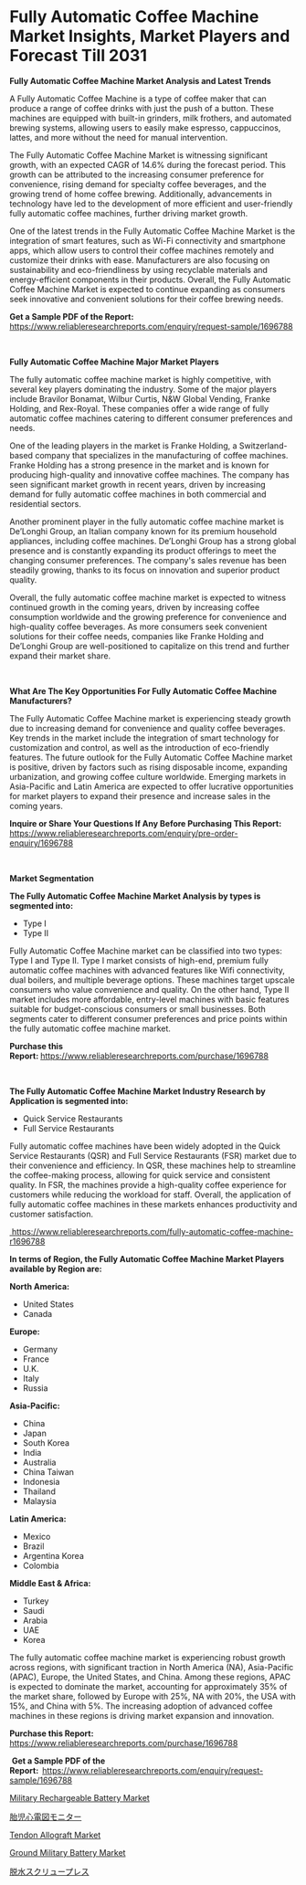 <p><h1>Fully Automatic Coffee Machine Market Insights, Market Players and Forecast Till 2031</h1></p><p><strong>Fully Automatic Coffee Machine Market Analysis and Latest Trends</strong></p>
<p><p>A Fully Automatic Coffee Machine is a type of coffee maker that can produce a range of coffee drinks with just the push of a button. These machines are equipped with built-in grinders, milk frothers, and automated brewing systems, allowing users to easily make espresso, cappuccinos, lattes, and more without the need for manual intervention.</p><p>The Fully Automatic Coffee Machine Market is witnessing significant growth, with an expected CAGR of 14.6% during the forecast period. This growth can be attributed to the increasing consumer preference for convenience, rising demand for specialty coffee beverages, and the growing trend of home coffee brewing. Additionally, advancements in technology have led to the development of more efficient and user-friendly fully automatic coffee machines, further driving market growth.</p><p>One of the latest trends in the Fully Automatic Coffee Machine Market is the integration of smart features, such as Wi-Fi connectivity and smartphone apps, which allow users to control their coffee machines remotely and customize their drinks with ease. Manufacturers are also focusing on sustainability and eco-friendliness by using recyclable materials and energy-efficient components in their products. Overall, the Fully Automatic Coffee Machine Market is expected to continue expanding as consumers seek innovative and convenient solutions for their coffee brewing needs.</p></p>
<p><strong>Get a Sample PDF of the Report:&nbsp;</strong> <a href="https://www.reliableresearchreports.com/enquiry/request-sample/1696788">https://www.reliableresearchreports.com/enquiry/request-sample/1696788</a></p>
<p>&nbsp;</p>
<p><strong>Fully Automatic Coffee Machine Major Market Players</strong></p>
<p><p>The fully automatic coffee machine market is highly competitive, with several key players dominating the industry. Some of the major players include Bravilor Bonamat, Wilbur Curtis, N&W Global Vending, Franke Holding, and Rex-Royal. These companies offer a wide range of fully automatic coffee machines catering to different consumer preferences and needs.</p><p>One of the leading players in the market is Franke Holding, a Switzerland-based company that specializes in the manufacturing of coffee machines. Franke Holding has a strong presence in the market and is known for producing high-quality and innovative coffee machines. The company has seen significant market growth in recent years, driven by increasing demand for fully automatic coffee machines in both commercial and residential sectors.</p><p>Another prominent player in the fully automatic coffee machine market is De’Longhi Group, an Italian company known for its premium household appliances, including coffee machines. De’Longhi Group has a strong global presence and is constantly expanding its product offerings to meet the changing consumer preferences. The company's sales revenue has been steadily growing, thanks to its focus on innovation and superior product quality.</p><p>Overall, the fully automatic coffee machine market is expected to witness continued growth in the coming years, driven by increasing coffee consumption worldwide and the growing preference for convenience and high-quality coffee beverages. As more consumers seek convenient solutions for their coffee needs, companies like Franke Holding and De’Longhi Group are well-positioned to capitalize on this trend and further expand their market share.</p></p>
<p>&nbsp;</p>
<p><strong>What Are The Key Opportunities For Fully Automatic Coffee Machine Manufacturers?</strong></p>
<p><p>The Fully Automatic Coffee Machine market is experiencing steady growth due to increasing demand for convenience and quality coffee beverages. Key trends in the market include the integration of smart technology for customization and control, as well as the introduction of eco-friendly features. The future outlook for the Fully Automatic Coffee Machine market is positive, driven by factors such as rising disposable income, expanding urbanization, and growing coffee culture worldwide. Emerging markets in Asia-Pacific and Latin America are expected to offer lucrative opportunities for market players to expand their presence and increase sales in the coming years.</p></p>
<p><strong>Inquire or Share Your Questions If Any Before Purchasing This Report:</strong> <a href="https://www.reliableresearchreports.com/enquiry/pre-order-enquiry/1696788">https://www.reliableresearchreports.com/enquiry/pre-order-enquiry/1696788</a></p>
<p>&nbsp;</p>
<p><strong>Market Segmentation</strong></p>
<p><strong>The Fully Automatic Coffee Machine Market Analysis by types is segmented into:</strong></p>
<p><ul><li>Type I</li><li>Type II</li></ul></p>
<p><p>Fully Automatic Coffee Machine market can be classified into two types: Type I and Type II. Type I market consists of high-end, premium fully automatic coffee machines with advanced features like Wifi connectivity, dual boilers, and multiple beverage options. These machines target upscale consumers who value convenience and quality. On the other hand, Type II market includes more affordable, entry-level machines with basic features suitable for budget-conscious consumers or small businesses. Both segments cater to different consumer preferences and price points within the fully automatic coffee machine market.</p></p>
<p><strong>Purchase this Report:&nbsp;</strong><a href="https://www.reliableresearchreports.com/purchase/1696788">https://www.reliableresearchreports.com/purchase/1696788</a></p>
<p>&nbsp;</p>
<p><strong>The Fully Automatic Coffee Machine Market Industry Research by Application is segmented into:</strong></p>
<p><ul><li>Quick Service Restaurants</li><li>Full Service Restaurants</li></ul></p>
<p><p>Fully automatic coffee machines have been widely adopted in the Quick Service Restaurants (QSR) and Full Service Restaurants (FSR) market due to their convenience and efficiency. In QSR, these machines help to streamline the coffee-making process, allowing for quick service and consistent quality. In FSR, the machines provide a high-quality coffee experience for customers while reducing the workload for staff. Overall, the application of fully automatic coffee machines in these markets enhances productivity and customer satisfaction.</p></p>
<p><a href="https://www.reliableresearchreports.com/fully-automatic-coffee-machine-r1696788">&nbsp;https://www.reliableresearchreports.com/fully-automatic-coffee-machine-r1696788</a></p>
<p><strong>In terms of Region, the Fully Automatic Coffee Machine Market Players available by Region are:</strong></p>
<p>
    <p> <strong> North America: </strong>
        <ul>
            <li>United States</li>
            <li>Canada</li>
        </ul>
        </p> 
    <p> <strong> Europe: </strong>
        <ul>
            <li>Germany</li>
            <li>France</li>
            <li>U.K.</li>
            <li>Italy</li>
            <li>Russia</li>
        </ul>
        </p> 
    <p> <strong> Asia-Pacific: </strong>
        <ul>
            <li>China</li>
            <li>Japan</li>
            <li>South Korea</li>
            <li>India</li>
            <li>Australia</li>
            <li>China Taiwan</li>
            <li>Indonesia</li>
            <li>Thailand</li>
            <li>Malaysia</li>
        </ul>
        </p> 
    <p> <strong> Latin America: </strong>
        <ul>
            <li>Mexico</li>
            <li>Brazil</li>
            <li>Argentina Korea</li>
            <li>Colombia</li>
        </ul>
        </p> 
    <p> <strong> Middle East & Africa: </strong>
        <ul>
            <li>Turkey</li>
            <li>Saudi</li>
            <li>Arabia</li>
            <li>UAE</li>
            <li>Korea</li>
        </ul>
    </p>
    </p>
<p><p>The fully automatic coffee machine market is experiencing robust growth across regions, with significant traction in North America (NA), Asia-Pacific (APAC), Europe, the United States, and China. Among these regions, APAC is expected to dominate the market, accounting for approximately 35% of the market share, followed by Europe with 25%, NA with 20%, the USA with 15%, and China with 5%. The increasing adoption of advanced coffee machines in these regions is driving market expansion and innovation.</p></p>
<p><strong>Purchase this Report: </strong><a href="https://www.reliableresearchreports.com/purchase/1696788">https://www.reliableresearchreports.com/purchase/1696788</a></p>
<p>&nbsp;<strong>Get a Sample PDF of the Report:&nbsp;&nbsp;</strong><a href="https://www.reliableresearchreports.com/enquiry/request-sample/1696788">https://www.reliableresearchreports.com/enquiry/request-sample/1696788</a></p>
<p><strong></strong></p>
<p><p><a href="https://github.com/RichRobinson5/Market-Research-Report-List-5/blob/main/military-rechargeable-battery-market.md">Military Rechargeable Battery Market</a></p><p><a href="https://medium.com/@karinaokon69/%E8%83%8E%E5%85%90ecg%E3%83%A2%E3%83%8B%E3%82%BF%E3%83%BC%E5%B8%82%E5%A0%B4-%E5%B8%82%E5%A0%B4cagr-%E5%B8%82%E5%A0%B4%E5%8B%95%E5%90%91-%E3%81%8A%E3%82%88%E3%81%B3%E6%88%90%E9%95%B7%E6%88%A6%E7%95%A5%E3%81%AB%E9%96%A2%E3%81%99%E3%82%8B%E6%B4%9E%E5%AF%9F-37638176762d">胎児心電図モニター</a></p><p><a href="https://www.linkedin.com/pulse/tendon-allograft-market-key-successful-business-strategy-forecast-i764f">Tendon Allograft Market</a></p><p><a href="https://github.com/gdfhhhj/Market-Research-Report-List-4/blob/main/ground-military-battery-market.md">Ground Military Battery Market</a></p><p><a href="https://github.com/WhitneyMurphy1982/Market-Research-Report-List-1/blob/main/476751065484.md">脱水スクリュープレス</a></p></p>